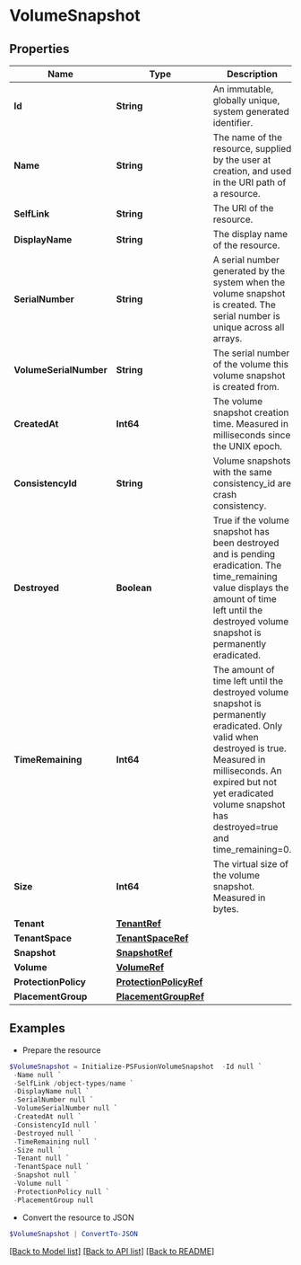 # VolumeSnapshot
## Properties

Name | Type | Description | Notes
------------ | ------------- | ------------- | -------------
**Id** | **String** | An immutable, globally unique, system generated identifier. | 
**Name** | **String** | The name of the resource, supplied by the user at creation, and used in the URI path of a resource. | 
**SelfLink** | **String** | The URI of the resource. | 
**DisplayName** | **String** | The display name of the resource. | [optional] 
**SerialNumber** | **String** | A serial number generated by the system when the volume snapshot is created. The serial number is unique across all arrays. | 
**VolumeSerialNumber** | **String** | The serial number of the volume this volume snapshot is created from. | 
**CreatedAt** | **Int64** | The volume snapshot creation time. Measured in milliseconds since the UNIX epoch. | 
**ConsistencyId** | **String** | Volume snapshots with the same consistency_id are crash consistency. | 
**Destroyed** | **Boolean** | True if the volume snapshot has been destroyed and is pending eradication. The time_remaining value displays the amount of time left until the destroyed volume snapshot is permanently eradicated. | [optional] 
**TimeRemaining** | **Int64** | The amount of time left until the destroyed volume snapshot is permanently eradicated. Only valid when destroyed is true. Measured in milliseconds. An expired but not yet eradicated volume snapshot has destroyed&#x3D;true and time_remaining&#x3D;0. | [optional] 
**Size** | **Int64** | The virtual size of the volume snapshot. Measured in bytes. | 
**Tenant** | [**TenantRef**](TenantRef.md) |  | 
**TenantSpace** | [**TenantSpaceRef**](TenantSpaceRef.md) |  | 
**Snapshot** | [**SnapshotRef**](SnapshotRef.md) |  | 
**Volume** | [**VolumeRef**](VolumeRef.md) |  | [optional] 
**ProtectionPolicy** | [**ProtectionPolicyRef**](ProtectionPolicyRef.md) |  | [optional] 
**PlacementGroup** | [**PlacementGroupRef**](PlacementGroupRef.md) |  | 

## Examples

- Prepare the resource
```powershell
$VolumeSnapshot = Initialize-PSFusionVolumeSnapshot  -Id null `
 -Name null `
 -SelfLink /object-types/name `
 -DisplayName null `
 -SerialNumber null `
 -VolumeSerialNumber null `
 -CreatedAt null `
 -ConsistencyId null `
 -Destroyed null `
 -TimeRemaining null `
 -Size null `
 -Tenant null `
 -TenantSpace null `
 -Snapshot null `
 -Volume null `
 -ProtectionPolicy null `
 -PlacementGroup null
```

- Convert the resource to JSON
```powershell
$VolumeSnapshot | ConvertTo-JSON
```

[[Back to Model list]](../README.md#documentation-for-models) [[Back to API list]](../README.md#documentation-for-api-endpoints) [[Back to README]](../README.md)

